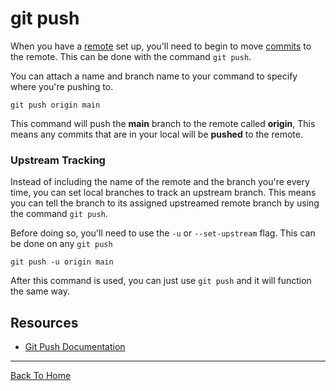 # git push

When you have a [remote](./Remote.md) set up, you'll need to begin to move [commits](./Commit.md) to the remote. This can be done with the command `git push`.

You can attach a name and branch name to your command to specify where you're pushing to.

```
git push origin main
```

This command  will push the **main** branch to the remote called **origin**, This means any commits that are in your local will be **pushed** to the remote.

### Upstream Tracking

Instead of including the name of the remote and the branch you're every time, you can set local branches to track an upstream branch. This means you can tell the branch to its assigned upstreamed remote branch by using the command `git push`.

Before doing so, you'll need to use the `-u` or `--set-upstream` flag. This can be done on any `git push`

```
git push -u origin main
```

After this command is used, you can just use `git push` and it will function the same way.

## Resources
- [Git Push Documentation](https://git-scm.com/docs/git-push)

---
[Back To Home](./README.md)